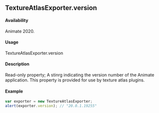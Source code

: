 ## TextureAtlasExporter.version

#### Availability

Animate 2020.

#### Usage

TextureAtlasExporter.version

#### Description

Read-only property; A stinrg indicating the version number of the Animate application. This property is provided for use by texture atlas plugins.

#### Example

``` javascript
var exporter = new TextureAtlasExporter;
alert(exporter.version); // "20.0.1.19255"
````
